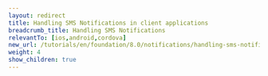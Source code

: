 ```yaml
---
layout: redirect
title: Handling SMS Notifications in client applications
breadcrumb_title: Handling SMS Notifications
relevantTo: [ios,android,cordova]
new_url: /tutorials/en/foundation/8.0/notifications/handling-sms-notifications/
weight: 4
show_children: true
---
```

